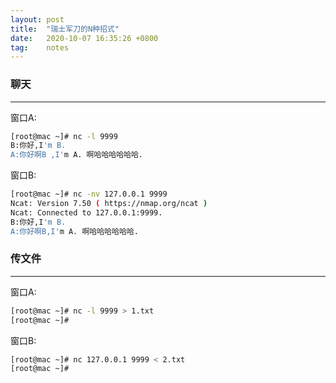 ```yaml
---
layout: post
title:  "瑞士军刀的N种招式"
date:   2020-10-07 16:35:26 +0800
tag:    notes
---
```




### 聊天
---
窗口A:
```bash
[root@mac ~]# nc -l 9999
B:你好,I'm B.
A:你好啊B ,I'm A. 啊哈哈哈哈哈哈.
```

窗口B:
```bash
[root@mac ~]# nc -nv 127.0.0.1 9999
Ncat: Version 7.50 ( https://nmap.org/ncat )
Ncat: Connected to 127.0.0.1:9999.
B:你好,I'm B.
A:你好啊B,I'm A. 啊哈哈哈哈哈哈.
```

### 传文件
---
窗口A:
```bash
[root@mac ~]# nc -l 9999 > 1.txt
[root@mac ~]#
```

窗口B:
```bash
[root@mac ~]# nc 127.0.0.1 9999 < 2.txt
[root@mac ~]#
```
